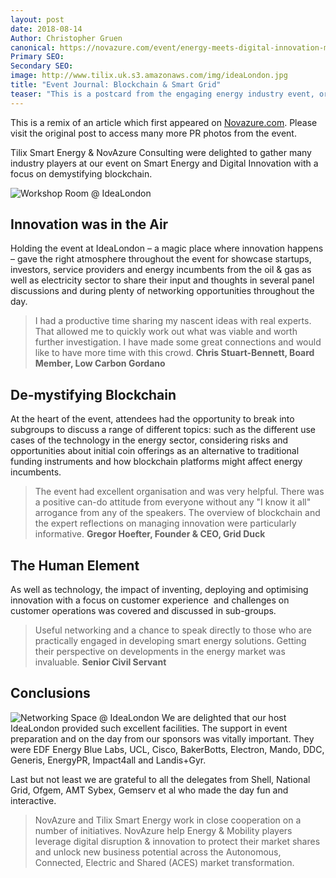 ```yaml
---
layout: post
date: 2018-08-14
Author: Christopher Gruen
canonical: https://novazure.com/event/energy-meets-digital-innovation-masterclass/
Primary SEO:  
Secondary SEO:
image: http://www.tilix.uk.s3.amazonaws.com/img/ideaLondon.jpg
title: "Event Journal: Blockchain & Smart Grid"
teaser: "This is a postcard from the engaging energy industry event, organised by Tilix and NovAzure, held at IdeaLondon on 19 July 2018."
---
```


This is a remix of an article which first appeared on [Novazure.com](https://novazure.com/event/energy-meets-digital-innovation-masterclass). Please visit the original post to access many more PR photos from the event.

Tilix Smart Energy & NovAzure Consulting were delighted to gather many industry players at our event on Smart Energy and Digital Innovation with a focus on demystifying blockchain.

![Workshop Room @ IdeaLondon](http://www.tilix.uk.s3.amazonaws.com/img/blogs/blockchain/IdeaLondonWorkshop.jpg)

## Innovation was in the Air
Holding the event at IdeaLondon – a magic place where innovation happens – gave the right atmosphere throughout the event for showcase startups, investors, service providers and energy incumbents from the oil & gas as well as electricity sector to share their input and thoughts in several panel discussions and during plenty of networking opportunities throughout the day.

> I had a productive time sharing my nascent ideas with real experts. That allowed me to quickly work out what was viable and worth further investigation.	I have made some great connections and would like to have more time with this crowd. **Chris Stuart-Bennett, Board Member, Low Carbon Gordano**

## De-mystifying Blockchain
At the heart of the event, attendees had the opportunity to break into subgroups to discuss a range of different topics: such as the different use cases of the technology in the energy sector, considering risks and opportunities about initial coin offerings as an alternative to traditional funding instruments and how blockchain platforms might affect energy incumbents.

> The event had excellent organisation and was very helpful. There was a positive can-do attitude from everyone without any "I know it all" arrogance from any of the speakers. The overview of blockchain and the expert reflections on managing innovation were particularly informative. **Gregor Hoefter, Founder & CEO, Grid Duck**

## The Human Element
As well as technology, the impact of inventing, deploying and optimising innovation with a focus on customer experience  and challenges on customer operations was covered and discussed in sub-groups.

> Useful networking and a chance to speak directly to those who are practically engaged in developing smart energy solutions. Getting their perspective on developments in the energy market was invaluable. **Senior Civil Servant**

## Conclusions
![Networking Space @ IdeaLondon](http://www.tilix.uk.s3.amazonaws.com/img/blogs/blockchain/IdeaLondonNetwork.jpg)
We are delighted that our host IdeaLondon provided such excellent facilities. The support in event preparation and on the day from our sponsors was vitally important. They were EDF Energy Blue Labs, UCL, Cisco, BakerBotts, Electron, Mando, DDC, Generis, EnergyPR, Impact4all and Landis+Gyr.

Last but not least we are grateful to all the delegates from Shell, National Grid, Ofgem, AMT Sybex, Gemserv et al who made the day fun and interactive.

> NovAzure and Tilix Smart Energy work in close cooperation on a number of initiatives. NovAzure help Energy & Mobility players leverage digital disruption & innovation to protect their market shares and unlock new business potential across the Autonomous, Connected, Electric and Shared (ACES) market transformation.
